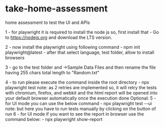 # take-home-assessment
home assessment to test the UI and APIs

1 - for playwright it is required to install the node js so, first install that 
    -   Go to https://nodejs.org and download the LTS version.
    
2 - now install the playwright using following command 
    -   npm init playwright@latest
    -   after that select language, test folder, allow to install browsers

3 - go to the test folder and ->Sample Data Files and then rename the file having 255 chars total length to "Random.txt"

4 - to run please execute the command inside the root directory
    - npx playwright test
    note: as 2 retries are implemented so, it will retry the tests with chromium, firefox, and webkit and the html 
    report will be opened into your default browser automatically once the execution done
Optional:
5 - for UI mode you can use the below command
    -   npx playwright test --ui
    note:   but here you have to run tests manually by clicking on the button of run
6 - for UI mode if you want to see the report in browser use the command below:
    -   npx playwright show-report
        
